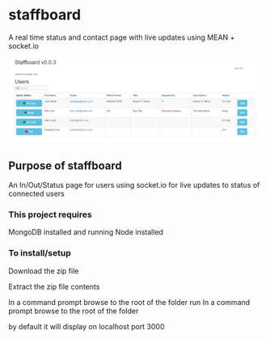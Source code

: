 # staffboard
A real time status and contact page with live updates using MEAN + socket.io

![staffboard on GitHub](docs/frontPage-screenshot-01.png)

## Purpose of staffboard
An In/Out/Status page for users using socket.io for live updates to status of connected users


### This project requires
MongoDB installed and running
Node installed


### To install/setup 
Download the zip file

Extract the zip file contents 

In a command prompt browse to the root of the folder run 
In a command prompt browse to the root of the folder 

by default it will display on localhost port 3000
